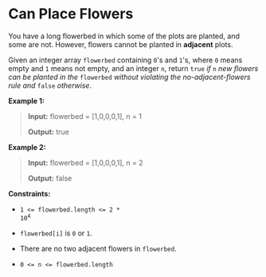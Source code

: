 # Can Place Flowers

You have a long flowerbed in which some of the plots are planted, and some are not. However, flowers cannot be planted in **adjacent** plots.

Given an integer array <code>flowerbed</code> containing <code>0</code>'s and <code>1</code>'s, where <code>0</code> means empty and <code>1</code> means not empty, and an integer <code>n</code>, return <code>true</code>&nbsp;*if* <code>n</code> *new flowers can be planted in the* <code>flowerbed</code> *without violating the no-adjacent-flowers rule and* <code>false</code> *otherwise*.


**Example 1:**
>
> **Input:** flowerbed = [1,0,0,0,1], n = 1
>
> **Output:** true

**Example 2:**
>
> **Input:** flowerbed = [1,0,0,0,1], n = 2
>
> **Output:** false


**Constraints:**

- <code>1 &lt;= flowerbed.length &lt;= 2 * 10<sup>4</sup></code>

- <code>flowerbed[i]</code> is <code>0</code> or <code>1</code>.

- There are no two adjacent flowers in <code>flowerbed</code>.

- <code>0 &lt;= n &lt;= flowerbed.length</code>

